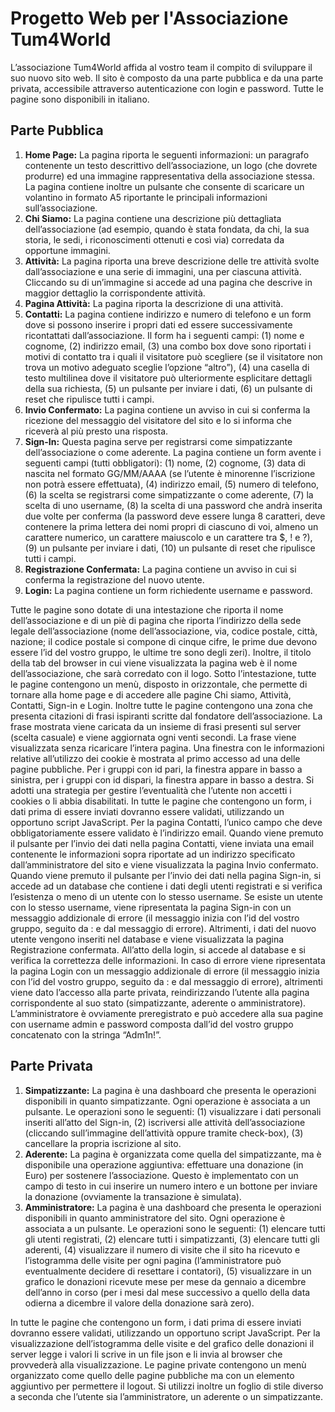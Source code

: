 # Progetto Web per l'Associazione Tum4World

L’associazione Tum4World affida al vostro team il compito di sviluppare il suo nuovo sito web. Il sito è composto da una parte pubblica e da una parte privata, accessibile attraverso autenticazione con login e password. Tutte le pagine sono disponibili in italiano.

## Parte Pubblica
1. **Home Page:** La pagina riporta le seguenti informazioni: un paragrafo contenente un testo descrittivo dell’associazione, un logo (che dovrete produrre) ed una immagine rappresentativa della associazione stessa. La pagina contiene inoltre un pulsante che consente di scaricare un volantino in formato A5 riportante le principali informazioni sull’associazione.
2. **Chi Siamo:** La pagina contiene una descrizione più dettagliata dell’associazione (ad esempio, quando è stata fondata, da chi, la sua storia, le sedi, i riconoscimenti ottenuti e così via) corredata da opportune immagini.
3. **Attività:** La pagina riporta una breve descrizione delle tre attività svolte dall’associazione e una serie di immagini, una per ciascuna attività. Cliccando su di un’immagine si accede ad una pagina che descrive in maggior dettaglio la corrispondente attività.
4. **Pagina Attività:** La pagina riporta la descrizione di una attività.
5. **Contatti:** La pagina contiene indirizzo e numero di telefono e un form dove si possono inserire i propri dati ed essere successivamente ricontattati dall’associazione. Il form ha i seguenti campi: (1) nome e cognome, (2) indirizzo email, (3) una combo box dove sono riportati i motivi di contatto tra i quali il visitatore può scegliere (se il visitatore non trova un motivo adeguato sceglie l’opzione “altro”), (4) una casella di testo multilinea dove il visitatore può ulteriormente esplicitare dettagli della sua richiesta, (5) un pulsante per inviare i dati, (6) un pulsante di reset che ripulisce tutti i campi.
6. **Invio Confermato:** La pagina contiene un avviso in cui si conferma la ricezione del messaggio del visitatore del sito e lo si informa che riceverà al più presto una risposta.
7. **Sign-In:** Questa pagina serve per registrarsi come simpatizzante dell’associazione o come aderente. La pagina contiene un form avente i seguenti campi (tutti obbligatori): (1) nome, (2) cognome, (3) data di nascita nel formato GG/MM/AAAA (se l’utente è minorenne l’iscrizione non potrà essere effettuata), (4) indirizzo email, (5) numero di telefono, (6) la scelta se registrarsi come simpatizzante o come aderente, (7) la scelta di uno username, (8) la scelta di una password che andrà inserita due volte per conferma (la password deve essere lunga 8 caratteri, deve contenere la prima lettera dei nomi propri di ciascuno di voi, almeno un carattere numerico, un carattere maiuscolo e un carattere tra $, ! e ?), (9) un pulsante per inviare i dati, (10) un pulsante di reset che ripulisce tutti i campi.
8. **Registrazione Confermata:** La pagina contiene un avviso in cui si conferma la registrazione del nuovo utente.
9. **Login:** La pagina contiene un form richiedente username e password.

Tutte le pagine sono dotate di una intestazione che riporta il nome dell’associazione e di un piè di pagina che riporta l’indirizzo della sede legale dell’associazione (nome dell’associazione, via, codice postale, città, nazione; il codice postale si compone di cinque cifre, le prime due devono essere l’id del vostro gruppo, le ultime tre sono degli zeri). Inoltre, il titolo della tab del browser in cui viene visualizzata la pagina web è il nome dell’associazione, che sarà corredato con il logo. Sotto l’intestazione, tutte le pagine contengono un menù, disposto in orizzontale, che permette di tornare alla home page e di accedere alle pagine Chi siamo, Attività, Contatti, Sign-in e Login. Inoltre tutte le pagine contengono una zona che presenta citazioni di frasi ispiranti scritte dal fondatore dell’associazione. La frase mostrata viene caricata da un insieme di frasi presenti sul server (scelta casuale) e viene aggiornata ogni venti secondi. La frase viene visualizzata senza ricaricare l’intera pagina. Una finestra con le informazioni relative all’utilizzo dei cookie è mostrata al primo accesso ad una delle pagine pubbliche. Per i gruppi con id pari, la finestra appare in basso a sinistra, per i gruppi con id dispari, la finestra appare in basso a destra. Si adotti una strategia per gestire l’eventualità che l’utente non accetti i cookies o li abbia disabilitati. In tutte le pagine che contengono un form, i dati prima di essere inviati dovranno essere validati, utilizzando un opportuno script JavaScript. Per la pagina Contatti, l’unico campo che deve obbligatoriamente essere validato è l’indirizzo email. Quando viene premuto il pulsante per l’invio dei dati nella pagina Contatti, viene inviata una email contenente le informazioni sopra riportate ad un indirizzo specificato dall’amministratore del sito e viene visualizzata la pagina Invio confermato. Quando viene premuto il pulsante per l’invio dei dati nella pagina Sign-in, si accede ad un database che contiene i dati degli utenti registrati e si verifica l’esistenza o meno di un utente con lo stesso username. Se esiste un utente con lo stesso username, viene ripresentata la pagina Sign-in con un messaggio addizionale di errore (il messaggio inizia con l’id del vostro gruppo, seguito da : e dal messaggio di errore). Altrimenti, i dati del nuovo utente vengono inseriti nel database e viene visualizzata la pagina Registrazione confermata. All’atto della login, si accede al database e si verifica la correttezza delle informazioni. In caso di errore viene ripresentata la pagina Login con un messaggio addizionale di errore (il messaggio inizia con l’id del vostro gruppo, seguito da : e dal messaggio di errore), altrimenti viene dato l’accesso alla parte privata, reindirizzando l’utente alla pagina corrispondente al suo stato (simpatizzante, aderente o amministratore). L’amministratore è ovviamente preregistrato e può accedere alla sua pagine con username admin e password composta dall’id del vostro gruppo concatenato con la stringa “Adm1n!”.

## Parte Privata
1. **Simpatizzante:** La pagina è una dashboard che presenta le operazioni disponibili in quanto simpatizzante. Ogni operazione è associata a un pulsante. Le operazioni sono le seguenti: (1) visualizzare i dati personali inseriti all’atto del Sign-in, (2) iscriversi alle attività dell’associazione (cliccando sull’immagine dell’attività oppure tramite check-box), (3) cancellare la propria iscrizione al sito.
2. **Aderente:** La pagina è organizzata come quella del simpatizzante, ma è disponibile una operazione aggiuntiva: effettuare una donazione (in Euro) per sostenere l’associazione. Questo è implementato con un campo di testo in cui inserire un numero intero e un bottone per inviare la donazione (ovviamente la transazione è simulata).
3. **Amministratore:** La pagina è una dashboard che presenta le operazioni disponibili in quanto amministratore del sito. Ogni operazione è associata a un pulsante. Le operazioni sono le seguenti: (1) elencare tutti gli utenti registrati, (2) elencare tutti i simpatizzanti, (3) elencare tutti gli aderenti, (4) visualizzare il numero di visite che il sito ha ricevuto e l’istogramma delle visite per ogni pagina (l’amministratore può eventualmente decidere di resettare i contatori), (5) visualizzare in un grafico le donazioni ricevute mese per mese da gennaio a dicembre dell’anno in corso (per i mesi dal mese successivo a quello della data odierna a dicembre il valore della donazione sarà zero).

In tutte le pagine che contengono un form, i dati prima di essere inviati dovranno essere validati, utilizzando un opportuno script JavaScript. Per la visualizzazione dell’istogramma delle visite e del grafico delle donazioni il server legge i valori li scrive in un file json e li invia al browser che provvederà alla visualizzazione. Le pagine private contengono un menù organizzato come quello delle pagine pubbliche ma con un elemento aggiuntivo per permettere il logout. Si utilizzi inoltre un foglio di stile diverso a seconda che l’utente sia l’amministratore, un aderente o un simpatizzante.
